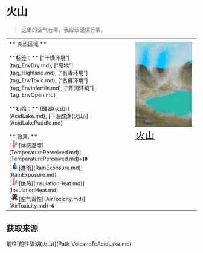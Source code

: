 # 火山  
> 这里的空气有毒，我应该谨慎行事。  
  
<table class="table table-bordered" data-toggle="table"  data-show-header="false"><thead style="display:none"><tr ><th  style="width:50%;text-align:left;vertical-align:top;"  >title</th><th  style="width:50%;text-align:left;vertical-align:top;"  ></th></tr></thead><tr ><td  style="width:50%;text-align:left;vertical-align:top;"  >** 炎热区域 **<br><br>**标签：**	[“干燥环境”](tag_EnvDry.md), [“高地”](tag_Highland.md), [“有毒环境”](tag_EnvToxic.md), [“贫瘠环境”](tag_EnvInfertile.md), [“开阔环境”](tag_EnvOpen.md)<br><br>**初始：**	[酸湖(火山)](AcidLake.md), [干涸酸湖(火山)](AcidLakePuddle.md)<br><br>** 效果: **<br>[<div style="width:20px;display:inline-block;text-align:center"><img decoding="async" src="Sprite/Hot.png" href="a.md" style="max-width:20px;max-height:20px;"></div>[体感温度](TemperaturePerceived.md)](TemperaturePerceived.md)<span style="font-family:ui-monospace"><b>+10</b></span><br>[<div style="width:20px;display:inline-block;text-align:center"><img decoding="async" src="Sprite/Thirst.png" href="a.md" style="max-width:20px;max-height:20px;"></div>[淋雨](RainExposure.md)](RainExposure.md)<br>[<div style="width:20px;display:inline-block;text-align:center"><img decoding="async" src="Sprite/Hot.png" href="a.md" style="max-width:20px;max-height:20px;"></div>[绝热](InsulationHeat.md)](InsulationHeat.md)<br>[<div style="width:20px;display:inline-block;text-align:center"><img decoding="async" src="Sprite/AirToxicity.png" href="a.md" style="max-width:20px;max-height:20px;"></div>[空气毒性](AirToxicity.md)](AirToxicity.md)<span style="font-family:ui-monospace"><b>+6</b></span></td><td  style="width:50%;text-align:left;vertical-align:top;"  ><div style="float:right; margin:5px"><div class="gamecard" style="width:150px; height:225px;"><a href="Env_AcidLake.md" style="color:black"><img decoding="async" src="Sprite/AcidLake.png" class="cardimage" style="max-width:150px;max-height:225px;"><span style="font-size: 25px;">火山</span></a></div></div></td></tr></tbody></table>  
  
## 获取来源  
<div style="display:inline-block"><div class="gamedatalist" style="text-align:left;min-width:200px;min-height:0px;"><div style="display:inline-block"><div style="display:inline-block;vertical-align:middle;">前往</div><div style="display:inline-block;vertical-align:middle;">[前往酸湖(火山)](Path_VolcanoToAcidLake.md)</div></div></div></div>  
  


<script>document.title="火山 - 卡牌生存百科 Card Survival Wiki";</script>